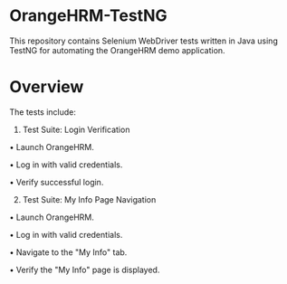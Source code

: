 # OrangeHRM-TestNG

This repository contains Selenium WebDriver tests written in Java using TestNG for automating the OrangeHRM demo application.

# Overview
The tests include:

1. Test Suite: Login Verification

• Launch OrangeHRM.

• Log in with valid credentials.

• Verify successful login.

2. Test Suite: My Info Page Navigation
   
• Launch OrangeHRM.

• Log in with valid credentials.

• Navigate to the "My Info" tab.

• Verify the "My Info" page is displayed.
